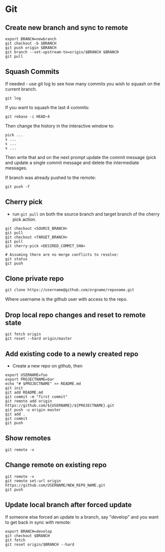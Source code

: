 # Git

## Create new branch and sync to remote

```
export BRANCH=newbranch
git checkout -b $BRANCH
git push origin $BRANCH
git branch --set-upstream-to=origin/$BRANCH $BRANCH
git pull
```

## Squash Commits

If needed - use git log to see how many commits you wish to squash on the current branch.

    git log

If you want to squash the last 4 commits:

    git rebase -i HEAD~4

Then change the history in the interactive window to:

```
pick ...
s ...
s ...
s ...
```

Then write that and on the next prompt update the commit message (pick and update a single commit message and delete the intermediate messages.

If branch was already pushed to the remote:

    git push -f

## Cherry pick

* run ```git pull``` on both the source branch and target branch of the cherry pick action.

```
git checkout <SOURCE_BRANCH>
git pull
git checkout <TARGET_BRANCH>
git pull
git cherry-pick <DESIRED_COMMIT_SHA>

# Assuming there are no merge conflicts to resolve:
git status
git push
```

## Clone private repo

```
git clone https://username@github.com/orgname/reponame.git
```

Where username is the github user with access to the repo.

## Drop local repo changes and reset to remote state

```
git fetch origin
git reset --hard origin/master
```

## Add existing code to a newly created repo

* Create a new repo on github, then

```
export USERNAME=foo
export PROJECTNAME=bar
echo "# $PROJECTNAME" >> README.md
git init
git add README.md
git commit -m "first commit"
git remote add origin https://github.com/${USERNAME}/${PROJECTNAME}.git
git push -u origin master
git add .
git commit
git push
```

## Show remotes

```
git remote -v
```

## Change remote on existing repo

```
git remote -v
git remote set-url origin https://github.com/USERNAME/NEW_REPO_NAME.git
git push
```

## Update local branch after forced update

If someone else forced an update to a branch, say "develop" and you want to get back in sync with remote:

```
export BRANCH=develop
git checkout $BRANCH
git fetch
git reset origin/$BRANCH --hard
```

